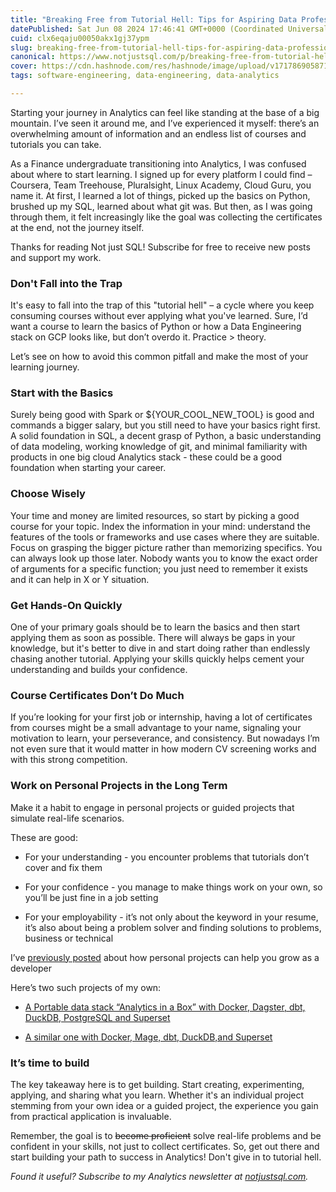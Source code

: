 ```yaml
---
title: "Breaking Free from Tutorial Hell: Tips for Aspiring Data Professionals"
datePublished: Sat Jun 08 2024 17:46:41 GMT+0000 (Coordinated Universal Time)
cuid: clx6eqaju00050akx1gj37ypm
slug: breaking-free-from-tutorial-hell-tips-for-aspiring-data-professionals
canonical: https://www.notjustsql.com/p/breaking-free-from-tutorial-hell
cover: https://cdn.hashnode.com/res/hashnode/image/upload/v1717869058716/194e4d7e-a86c-49ac-880f-4d74924b0cf0.jpeg
tags: software-engineering, data-engineering, data-analytics

---
```


Starting your journey in Analytics can feel like standing at the base of a big mountain. I’ve seen it around me, and I’ve experienced it myself: there’s an overwhelming amount of information and an endless list of courses and tutorials you can take.

As a Finance undergraduate transitioning into Analytics, I was confused about where to start learning. I signed up for every platform I could find – Coursera, Team Treehouse, Pluralsight, Linux Academy, Cloud Guru, you name it. At first, I learned a lot of things, picked up the basics on Python, brushed up my SQL, learned about what git was. But then, as I was going through them, it felt increasingly like the goal was collecting the certificates at the end, not the journey itself.

Thanks for reading Not just SQL! Subscribe for free to receive new posts and support my work.

### **Don't Fall into the Trap**

It's easy to fall into the trap of this "tutorial hell" – a cycle where you keep consuming courses without ever applying what you've learned. Sure, I’d want a course to learn the basics of Python or how a Data Engineering stack on GCP looks like, but don’t overdo it. Practice &gt; theory.

Let’s see on how to avoid this common pitfall and make the most of your learning journey.

### **Start with the Basics**

Surely being good with Spark or ${YOUR\_COOL\_NEW\_TOOL} is good and commands a bigger salary, but you still need to have your basics right first. A solid foundation in SQL, a decent grasp of Python, a basic understanding of data modeling, working knowledge of git, and minimal familiarity with products in one big cloud Analytics stack - these could be a good foundation when starting your career.

### **Choose Wisely**

Your time and money are limited resources, so start by picking a good course for your topic. Index the information in your mind: understand the features of the tools or frameworks and use cases where they are suitable. Focus on grasping the bigger picture rather than memorizing specifics. You can always look up those later. Nobody wants you to know the exact order of arguments for a specific function; you just need to remember it exists and it can help in X or Y situation.

### **Get Hands-On Quickly**

One of your primary goals should be to learn the basics and then start applying them as soon as possible. There will always be gaps in your knowledge, but it's better to dive in and start doing rather than endlessly chasing another tutorial. Applying your skills quickly helps cement your understanding and builds your confidence.

### **Course Certificates Don’t Do Much**

If you’re looking for your first job or internship, having a lot of certificates from courses might be a small advantage to your name, signaling your motivation to learn, your perseverance, and consistency. But nowadays I’m not even sure that it would matter in how modern CV screening works and with this strong competition.

### **Work on Personal Projects in the Long Term**

Make it a habit to engage in personal projects or guided projects that simulate real-life scenarios.

These are good:

* For your understanding - you encounter problems that tutorials don’t cover and fix them
    
* For your confidence - you manage to make things work on your own, so you’ll be just fine in a job setting
    
* For your employability - it’s not only about the keyword in your resume, it’s also about being a problem solver and finding solutions to problems, business or technical
    

I’ve [previously posted](https://www.notjustsql.com/p/how-a-pet-project-can-supercharge-your-career) about how personal projects can help you grow as a developer

Here’s two such projects of my own:

* [A Portable data stack “Analytics in a Box” with Docker, Dagster, dbt, DuckDB, PostgreSQL and Superset](https://github.com/cnstlungu/portable-data-stack-dagster)
    
* [A similar one with Docker, Mage, dbt, DuckDB,and Superset](https://github.com/cnstlungu/portable-data-stack-mage)
    

### **It’s time to build**

The key takeaway here is to get building. Start creating, experimenting, applying, and sharing what you learn. Whether it's an individual project stemming from your own idea or a guided project, the experience you gain from practical application is invaluable.

Remember, the goal is to <s>become proficient</s> solve real-life problems and be confident in your skills, not just to collect certificates. So, get out there and start building your path to success in Analytics! Don't give in to tutorial hell.

*Found it useful? Subscribe to my Analytics newsletter at* [*notjustsql.com*](https://notjustsql.com)*.*